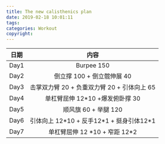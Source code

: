 ```yaml
---
title: The new calisthenics plan
date: 2019-02-18 10:01:11
tags:
categories: Workout
copyright:
---
```

|日期|内容|
|:---:|:---:|
|Day1| Burpee 150|
|Day2| 倒立撑 100 + 倒立髋伸展 40|
|Day3|击掌双力臂 20 + 负重双力臂 20 + 引体向上 65|
|Day4|单杠臂屈伸 12\*10 +爆发俯卧撑 30|
|Day5|顺风旗 60 + 举腿 120|
|Day6|引体向上 12\*10 + 反手12\*1 + 挺身引体12\*1|
|Day7|单杠臂屈伸 12 \*10 + 窄距 12\*2|

